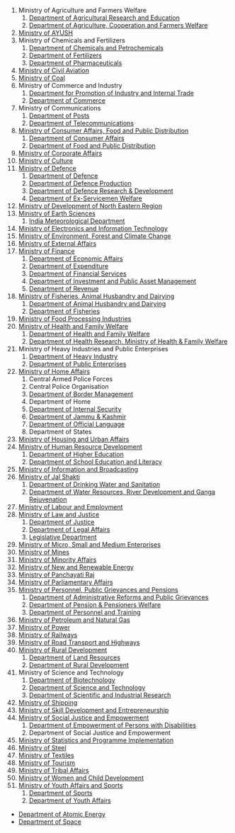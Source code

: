 1. Ministry of Agriculture and Farmers Welfare
   1. [Department of Agricultural Research and Education](http://dare.gov.in)
   1. [Department of Agriculture, Cooperation and Farmers Welfare](http://agricoop.gov.in)
1. [Ministry of AYUSH](http://ayush.gov.in)
1. Ministry of Chemicals and Fertilizers
   1. [Department of Chemicals and Petrochemicals](http://chemicals.gov.in)
   1. [Department of Fertilizers](http://fert.nic.in)
   1. [Department of Pharmaceuticals](http://pharmaceuticals.gov.in)
1. [Ministry of Civil Aviation](http://civilaviation.gov.in)
1. [Ministry of Coal](https://coal.gov.in)
1. Ministry of Commerce and Industry
   1. [Department for Promotion of Industry and Internal Trade](http://dipp.gov.in)
   1. [Department of Commerce](http://commerce.gov.in)
1. Ministry of Communications
   1. [Department of Posts](http://www.indiapost.gov.in)
   1. [Department of Telecommunications](http://www.dot.gov.in)
1. [Ministry of Consumer Affairs, Food and Public Distribution](http://fcamin.nic.in)
   1. [Department of Consumer Affairs](http://consumeraffairs.nic.in)
   1. [Department of Food and Public Distribution](http://dfpd.gov.in)
1. [Ministry of Corporate Affairs](http://www.mca.gov.in)
1. [Ministry of Culture](https://indiaculture.gov.in)
1. [Ministry of Defence](http://mod.nic.in)
   1. [Department of Defence](http://mod.nic.in/forms/default.aspx)
   1. [Department of Defence Production](http://ddpmod.gov.in)
   1. [Department of Defence Research & Development](http://www.drdo.gov.in/drdo/English/index.jsp?pg=homebody.jsp)
   1. [Department of Ex-Servicemen Welfare](http://www.desw.gov.in)
1. [Ministry of Development of North Eastern Region](http://mdoner.gov.in)
1. [Ministry of Earth Sciences](http://moes.gov.in)
   1. [India Meteorological Department](http://www.imd.gov.in)
1. [Ministry of Electronics and Information Technology](http://meity.gov.in)
1. [Ministry of Environment, Forest and Climate Change](http://www.moef.gov.in)
1. [Ministry of External Affairs](http://www.mea.gov.in)
1. [Ministry of Finance](https://www.finmin.nic.in)
   1. [Department of Economic Affairs](http://dea.gov.in)
   1. [Department of Expenditure](http://doe.gov.in)
   1. [Department of Financial Services](http://financialservices.gov.in)
   1. [Department of Investment and Public Asset Management](http://dipam.gov.in)
   1. [Department of Revenue](http://dor.gov.in)
1. [Ministry of Fisheries, Animal Husbandry and Dairying](http://dahd.nic.in)
   1. [Department of Animal Husbandry and Dairying](http://dadf.gov.in)
   1. [Department of Fisheries](http://dof.gov.in)
1. [Ministry of Food Processing Industries](http://mofpi.nic.in)
2. [Ministry of Health and Family Welfare](http://mohfw.gov.in)
   1. [Department of Health and Family Welfare](http://mohfw.gov.in)
   1. [Department of Health Research, Ministry of Health & Family Welfare](https://dhr.gov.in)
1. Ministry of Heavy Industries and Public Enterprises
   1. [Department of Heavy Industry](http://heavyindustry.gov.in)
   1. [Department of Public Enterprises](http://dpe.nic.in)
1. [Ministry of Home Affairs](http://mha.gov.in)
   1. Central Armed Police Forces
   1. Central Police Organisation
   1. [Department of Border Management](http://mha.nic.in/brdrmngmnt)
   1. Department of Home
   1. [Department of Internal Security](http://mha.nic.in/more2)
   1. [Department of Jammu & Kashmir](http://mha.nic.in/more3)
   1. [Department of Official Language](http://rajbhasha.gov.in)
   1. Department of States
1. [Ministry of Housing and Urban Affairs](http://mohua.gov.in)
1. [Ministry of Human Resource Development](http://mhrd.gov.in)
   1. [Department of Higher Education](http://mhrd.gov.in/higher_education)
   1. [Department of School Education and Literacy](http://mhrd.gov.in/school-education)
1. [Ministry of Information and Broadcasting](http://www.mib.gov.in)
1. [Ministry of Jal Shakti](http://mowr.gov.in)
   1. [Department of Drinking Water and Sanitation](https://jalshakti-ddws.gov.in)
   1. [Department of Water Resources, River Development and Ganga Rejuvenation](http://mowr.gov.in/about-us/functions)
1. [Ministry of Labour and Employment](https://labour.gov.in)
1. [Ministry of Law and Justice](http://lawmin.nic.in)
   1. [Department of Justice](http://doj.gov.in)
   1. [Department of Legal Affairs](http://legalaffairs.gov.in)
   1. [Legislative Department](http://legislative.gov.in)
1. [Ministry of Micro, Small and Medium Enterprises](http://www.msme.gov.in)
1. [Ministry of Mines](http://mines.gov.in)
1. [Ministry of Minority Affairs](http://minorityaffairs.gov.in)
1. [Ministry of New and Renewable Energy](https://mnre.gov.in)
1. [Ministry of Panchayati Raj](http://panchayat.gov.in)
1. [Ministry of Parliamentary Affairs](http://mpa.gov.in)
1. [Ministry of Personnel, Public Grievances and Pensions](http://persmin.gov.in)
   1. [Department of Administrative Reforms and Public Grievances](http://darpg.gov.in)
   1. [Department of Pension & Pensioners Welfare](http://persmin.gov.in/pension.asp)
   1. [Department of Personnel and Training](http://dopt.gov.in)
1. [Ministry of Petroleum and Natural Gas](http://petroleum.nic.in)
1. [Ministry of Power](https://powermin.nic.in)
1. [Ministry of Railways](http://www.indianrailways.gov.in)
1. [Ministry of Road Transport and Highways](http://morth.gov.in)
1. [Ministry of Rural Development](https://rural.nic.in)
   1. [Department of Land Resources](http://dolr.nic.in)
   1. [Department of Rural Development](http://drd.nic.in)
1. Ministry of Science and Technology
   1. [Department of Biotechnology](http://dbtindia.nic.in)
   1. [Department of Science and Technology](http://dst.gov.in)
   1. [Department of Scientific and Industrial Research](http://www.dsir.gov.in)
1. [Ministry of Shipping](http://shipmin.gov.in)
1. [Ministry of Skill Development and Entrepreneurship](http://www.skilldevelopment.gov.in)
1. [Ministry of Social Justice and Empowerment](http://socialjustice.gov.in)
   1. [Department of Empowerment of Persons with Disabilities](http://www.disabilityaffairs.gov.in)
   1. Department of Social Justice and Empowerment
1. [Ministry of Statistics and Programme Implementation](http://mospi.nic.in)
1. [Ministry of Steel](http://steel.gov.in)
1. [Ministry of Textiles](http://ministryoftextiles.gov.in)
1. [Ministry of Tourism](http://tourism.gov.in)
1. [Ministry of Tribal Affairs](http://tribal.gov.in)
1. [Ministry of Women and Child Development](http://wcd.nic.in)
1. [Ministry of Youth Affairs and Sports](http://yas.gov.in)
   1. [Department of Sports](http://yas.gov.in/sports)
   1. [Department of Youth Affairs](https://yas.gov.in/youth)
* [Department of Atomic Energy](http://www.dae.nic.in)
* [Department of Space](http://www.dos.gov.in)
